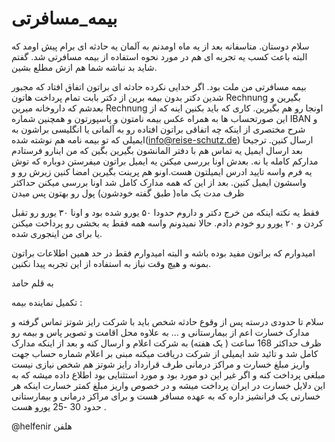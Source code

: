 # بیمه_مسافرتی



سلام دوستان. متاسفانه بعد از یه ماه اومدنم به آلمان یه حادثه ای برام پیش اومد که البته باعث کسب یه تجربه ای هم در مورد نحوه استفاده از بیمه مسافرتی شد. گفتم شاید بد نباشه شما هم ازش مطلع بشین.

بیمه مسافرتی من ملت بود. اگر خدایی نکرده حادثه ای براتون اتفاق افتاد که مجبور شدین دکتر بدون بیمه برین  از دکتر بابت تمام پرداخت هاتون Rechnung بگیرین و بعدشم که داروخانه میرین Rechnung اونجا رو هم بگیرین. کاری که باید بکنین اینه که از این صورتحساب ها به همراه عکس بیمه نامتون و پاسپورتون و همچنین شماره IBAN و شرح مختصری از اینکه چه اتفاقی براتون افتاده رو به آلمانی یا انگلیسی براشون به ایمیلی که تو بیمه نامه هم نوشته شده(info@reise-schutz.de) ارسال کنین. ترجیحا بعد ارسال ایمیل یه تماس هم با دفتر المانشون بگیرین بگین که من اینارو فرستادم مدارکم کامله یا نه. بعدش اونا بررسی میکنن یه ایمیل براتون میفرستن دوباره که توش یه فرم واسه تایید ادرس ایمیلتون هست.اونو هم پرینت بگیرین امضا کنین زیرش رو و واسشون ایمیل کنین. بعد از این که همه مدارک کامل شد اونا بررسی میکنن حداکثر ظرف مدت یک ماه( طبق گفته خودشون) پول رو بهتون پس میدن

فقط یه نکته اینکه من خرج دکتر و داروم حدودا ۵۰ یورو شده بود و اونا ۳۰ یورو رو تقبل کردن و ۲۰ یورو رو خودم دادم. حالا نمیدونم واسه همه فقط یه بخشی رو پرداخت میکنن یا برای من اینجوری شده. 

امیدوارم که براتون مفید بوده باشه و البته امیدوارم فقط در حد همین اطلاعات براتون بمونه و هیچ وقت نیاز به استفاده از این تجربه پیدا نکنین.


به قلم حامد

تکمیل نماینده بیمه :

سلام تا حدودی درسته پس از وقوع حادثه شخص باید با شرکت رایز شوتز تماس گرفته و مدارک خسارت اعم از بیمارستانی و ... به علاوه محل اقامت و تصویر پاس و بیمه رو ظرف حداکثر 168 ساعت ( یک هفته) به شرکت اعلام و ارسال کنه و بعد از اینکه مدارک کامل شد و تائید شد ایمیلی از شرکت دریافت میکنه مبنی بر اعلام شماره حساب جهت واریز مبلغ خسارت و مراکز درمانی طرف قرارداد رایز شوتز هم شخص نیازی نیست مبلغی پرداخت کنه و اگر غیر این دو مورد بود و مورد استثنایی بود اطلاع داده میشه که به این دلایل خسارت در ایران پرداخت میشه و در خصوص واریز مبلغ کمتر خسارت اینکه هر خسارتی یک فرانشیز داره که به عهده مسافر هست و برای مراکز درمانی و بیمارستانی حدود 30 -25 یورو هست .

@helfenir
هلفن